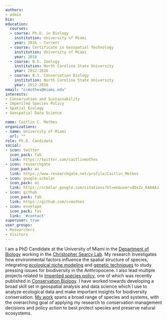 ```yaml
---
authors:
- admin
bio:
education:
  courses:
  - course: Ph.D. in Biology
    institution: University of Miami
    year: 2016 - Current
  - course: Certificate in Geospatial Technology
    institution: University of Miami
    year: 2018
  - course: B.S. Zoology
    institution: North Carolina State University
    year: 2012-2016
  - course: B.S. Conservation Biology
    institution: North Carolina State University
    year: 2012-2016
email: "ccmothes@miami.edu"
interests:
- Conservation and Sustainability
- Imperiled Species Policy
- Spatial Ecology
- Geospatial Data Science

name: Caitlin C. Mothes
organizations:
- name: University of Miami
  url: ""
role: Ph.D. Candidate
social:
- icon: twitter
  icon_pack: fab
  link: https://twitter.com/caitlinmothes
- icon: researchgate
  icon_pack: ai
  link: https://www.researchgate.net/profile/Caitlin_Mothes
- icon: google-scholar
  icon_pack: ai
  link: https://scholar.google.com/citations?hl=en&user=dQxIv_EAAAAJ
- icon: github
  icon_pack: fab
  link: https://github.com/ccmothes
- icon: envelope
  icon_pack: fas
  link: '#contact'
superuser: true
user_groups:
- Researchers
- Visitors
---
```


I am a PhD Candidate at the University of Miami in the [Department of Biology](https://biology.as.miami.edu/) working in the [Christopher Searcy Lab](https://casearcy.wordpress.com/). My research investigates how environmental factors influence the spatial structure of species, integrating [ecological niche modeling](publication/lizard_niche/) and [genetic techniques](/landscape_genomics/) to study pressing issues for biodiversity in the Anthropocene. I also lead multiple projects related to [imperiled species policy](/state_listed_species/), one of which was recently published in [Conservation Biology](publication/standardized_methods/). I have worked towards developing a broad skill set in geospatial analysis and data science which I use to analyze ecological data and make important insights for biodiversity conservation. [My work](files/cv.pdf) spans a broad range of species and systems, with the overarching goal of applying my research to conservation management decisions and policy action to best protect species and preserve natural ecosystems.


